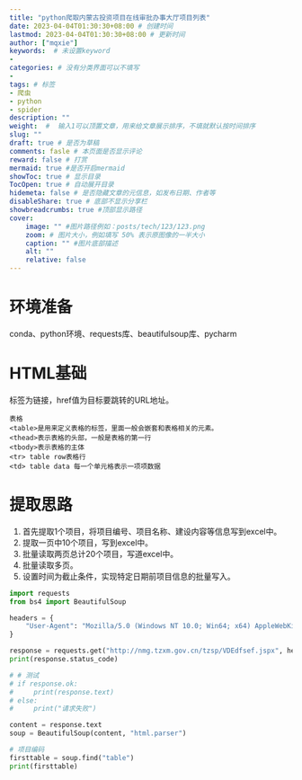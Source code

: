 ```yaml
---
title: "python爬取内蒙古投资项目在线审批办事大厅项目列表" 
date: 2023-04-04T01:30:30+08:00 # 创建时间
lastmod: 2023-04-04T01:30:30+08:00 # 更新时间
author: ["mqxie"]
keywords:  # 未设置keyword
- 
categories: # 没有分类界面可以不填写
- 
tags: # 标签
- 爬虫
- python
- spider
description: ""
weight:  #  输入1可以顶置文章，用来给文章展示排序，不填就默认按时间排序
slug: ""
draft: true # 是否为草稿
comments: fasle # 本页面是否显示评论
reward: false # 打赏
mermaid: true #是否开启mermaid
showToc: true # 显示目录
TocOpen: true # 自动展开目录
hidemeta: false # 是否隐藏文章的元信息，如发布日期、作者等
disableShare: true # 底部不显示分享栏
showbreadcrumbs: true #顶部显示路径
cover:
    image: "" #图片路径例如：posts/tech/123/123.png
    zoom: # 图片大小，例如填写 50% 表示原图像的一半大小
    caption: "" #图片底部描述
    alt: ""
    relative: false
---
```

# 环境准备

conda、python环境、requests库、beautifulsoup库、pycharm

# HTML基础

<a>标签为链接，href值为目标要跳转的URL地址。

    表格
    <table>是用来定义表格的标签，里面一般会嵌套和表格相关的元素。
    <thead>表示表格的头部，一般是表格的第一行
    <tbody>表示表格的主体
    <tr> table row表格行
    <td> table data 每一个单元格表示一项项数据

# 提取思路

1. 首先提取1个项目，将项目编号、项目名称、建设内容等信息写到excel中。
2. 提取一页中10个项目，写到excel中。
3. 批量读取两页总计20个项目，写道excel中。
4. 批量读取多页。
5. 设置时间为截止条件，实现特定日期前项目信息的批量写入。



```python
import requests
from bs4 import BeautifulSoup

headers = {
    "User-Agent": "Mozilla/5.0 (Windows NT 10.0; Win64; x64) AppleWebKit/537.36 (KHTML, like Gecko) Chrome/111.0.0.0 Safari/537.36"
}

response = requests.get("http://nmg.tzxm.gov.cn/tzsp/VDEdfsef.jspx", headers=headers)
print(response.status_code)

# # 测试
# if response.ok:
#     print(response.text)
# else:
#     print("请求失败")

content = response.text
soup = BeautifulSoup(content, "html.parser")

# 项目编码
firsttable = soup.find("table")
print(firsttable)

```




